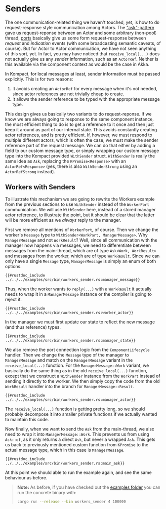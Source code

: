 # Senders

The one communication-related thing we haven't touched, yet, is how to do request-response style communication among Actors. The ["ask"-pattern](ask.md) gave us request-reponse between an Actor and some arbitrary (non-pool) thread, [ports](../../introduction/components.md) basically give us some form request-response between *request* and *indication* events (with some broadcasting semantic caveats, of course). But for Actor to Actor communication, we have not seen anything of this sort, yet. In fact, you may have noticed that `receive_local(...)` does not actually give us any *sender* information, such as an `ActorRef`. Neither is this available via the component context as would be the case in Akka. 

In Kompact, for local messages at least, sender information must be passed explicitly. This is for two reasons:

1. It avoids creating an `ActorRef` for every message when it's not needed, since actor references are not trivially cheap to create.
2. It allows the sender reference to be typed with the appropriate message type.

This design gives us basically two variants to do request-reponse. If we know we are always going to response to the same component instance, the most efficient thing to do is to get a reference to it once and then just keep it around as part of our internal state. This avoids constantly creating actor references, and is pretty efficient. If, however, we must respond to multiple different actors, which is often the case, we must make the sender reference part of the request message. We can do that either by adding a field to our custom message type, or simply wrapping our custom message type into the Kompact provided `WithSender` struct. `WithSender` is really the same idea as `Ask`, replacing the `KPromise<Response>` with an `ActorRef<Response>` (yes, there is also `WithSenderStrong` using an `ActorRefStrong` instead).

## Workers with Senders

To illustrate this mechanism we are going to rewrite the Workers example from the previous sections to use `WithSender` instead of the `WorkerPort` communication. We will use `WithSender` here, instead of a stored manager actor reference, to illustrate the point, but it should be clear that the latter will be more efficient as we *always* reply to the manager.

First we remove all mentions of `WorkerPort`, of course. Then we change the worker's `Message` type to `WithSender<WorkPart, ManagerMessage>`. Why `ManagerMessage` and not `WorkResult`? Well, since all communication with the manager now happens via messages, we need to differentiate between messages from the main-thread, which are of type `Ask<Work, WorkResult>` and messages from the worker, which are of type `WorkResult`. Since we can only have a single `Message` type, `ManagerMessage` is simply an enum of both options.

```rust,edition2018,no_run,noplaypen
{{#rustdoc_include ../../../examples/src/bin/workers_sender.rs:manager_message}}
```

Thus, when the worker wants to `reply(...)` with a `WorkResult` it actually needs to wrap it in a `ManagerMessage` instance or the compiler is going to reject it.

```rust,edition2018,no_run,noplaypen
{{#rustdoc_include ../../../examples/src/bin/workers_sender.rs:worker_actor}}
```

In the manager we must first update our state to reflect the new message (and thus reference) types.

```rust,edition2018,no_run,noplaypen
{{#rustdoc_include ../../../examples/src/bin/workers_sender.rs:manager_state}}
```

We also remove the port connection logic from the `ComponentLifecycle` handler. Then we change the `Message` type of the manager to `ManagerMessage` and match on the `ManagerMessage` variant in the `receive_local(...)` function. For the `ManagerMessage::Work` variant, we basically do the same thing as in the old `receive_local(...)` function, except that we construct a `WithSender` instance from the `WorkPart` instead of sending it directly to the worker. We then simply copy the code from the old `WorkResult` handler into the branch for `ManagerMessage::Result`.

```rust,edition2018,no_run,noplaypen
{{#rustdoc_include ../../../examples/src/bin/workers_sender.rs:manager_actor}}
```

The `receive_local(...)` function is getting pretty long, so we should probably decompose it into smaller private functions if we actually wanted to maintain this code.

Now finally, when we want to send the `Ask` from the main-thread, we also need to wrap it into `ManagerMessage::Work`. This prevents us from using `Ask::of`, as it only returns a direct `Ask`, but never a wrapped `Ask`. This gets us back to previously mentioned custom function from `KPromise` to the actual message type, which in this case is `ManagerMessage`.

```rust,edition2018,no_run,noplaypen
{{#rustdoc_include ../../../examples/src/bin/workers_sender.rs:main_ask}}
```

At this point we should able to run the example again, and see the same behaviour as before.

> **Note:** As before, if you have checked out the [examples folder](https://github.com/kompics/kompact/tree/master/docs/examples) you can run the concrete binary with:
> ```bash
> cargo run --release --bin workers_sender 4 100000
> ```
